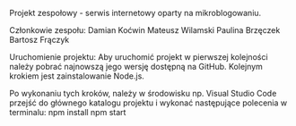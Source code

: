 Projekt zespołowy - serwis internetowy oparty na mikroblogowaniu.

Członkowie zespołu:
Damian Koćwin
Mateusz Wilamski
Paulina Brzęczek
Bartosz Frączyk

Uruchomienie projektu:
Aby uruchomić projekt w pierwszej kolejności należy pobrać najnowszą jego wersję dostępną na GitHub. Kolejnym krokiem jest zainstalowanie Node.js.

Po wykonaniu tych kroków, należy w środowisku np. Visual Studio Code przejść do głównego katalogu projektu i wykonać następujące polecenia w terminalu:
npm install
npm start
